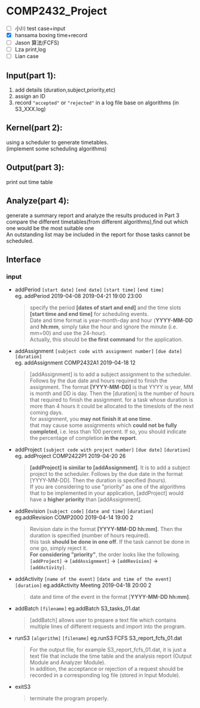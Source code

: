 # COMP2432_Project

- [ ] 小川 test case+input  
- [x] hansama boxing time+record  
- [ ] Jason 算法(FCFS)  
- [ ] Lza print,log  
- [ ] Lian case   

## Input(part 1):
1. add details (duration,subject,priority,etc)
2. assign an ID
3. record `"accepted"` or `"rejected"` in a log file base on algorithms (in S3_XXX.log)

## Kernel(part 2):
  using a scheduler to generate timetables.  
  (implement some scheduling algorithms)

## Output(part 3):
print out time table

## Analyze(part 4):
generate a summary report and analyze the results produced in Part 3  
compare the different timetables(from different algorithms),find out which one would be the most suitable one  
An outstanding list may be included in the report for those tasks cannot be scheduled.  

## Interface

### input
- addPeriod `[start date]` `[end date]` `[start time]` `[end time]`  
  eg. addPeriod 2019-04-08 2019-04-21 19:00 23:00
  >specify the period __[dates of start and end]__ and the time slots __[start time and end time]__ for scheduling events.  
  >Date and time format is year-month-day and hour (__YYYY-MM-DD__ and __hh:mm__, simply take the hour and ignore the minute (i.e. mm=00) and use the 24-hour).   
  >Actually, this should be __the first command__ for the application.

- addAssignment `[subject code with assignment number]` `[due date]` `[duration]`  
  eg. addAssignment COMP2432A1 2019-04-18 12
  >[addAssignment] is to add a subject assignment to the scheduler. Follows by the due date and hours required to finish the assignment. The format __[YYYY-MM-DD]__ is that YYYY is year, MM is month and DD is day. Then the [duration] is the number of hours that required to finish the assignment.
  >for a task whose duration is more than 4 hours it could be allocated to the timeslots of the next coming days.  
  >for assignment, you __may not finish it at one time__.   
  >that may cause some assignments which __could not be fully completed__, i.e. less than 100 percent. If so, you should indicate the percentage of completion __in the report__.
  
- addProject `[subject code with project number]` `[due date]` `[duration]`  
  eg. addProject COMP2422P1 2019-04-20 26
  >__[addProject] is similar to [addAssignment]__. It is to add a subject project to the scheduler. Follows by the due date in the format [YYYY-MM-DD]. Then the duration is specified (hours).  
  >If you are considering to use "priority" as one of the algorithms that to be implemented in your application, [addProject] would have a __higher priority__ than [addAssignment].
  
- addRevision `[subject code]` `[date and time]` `[duration]`  
  eg.addRevision COMP2000 2019-04-14 19:00 2  
  >Revision date in the format __[YYYY-MM-DD hh:mm]__. Then the duration is specified (number of hours required).  
  >this task __should be done in one off__. If the task cannot be done in one go, simply reject it.  
  >__For considering "priority"__, the order looks like the following. __`[addProject]` -> `[addAssignment]` -> `[addRevision]` -> `[addActivity]`__.  

- addActivity `[name of the event]` `[date and time of the event]` `[duration]`
  eg.addActivity Meeting 2019-04-18 20:00 2
  >date and time of the event in the format [__YYYY-MM-DD hh:mm]__.
  
- addBatch `[filename]`
  eg.addBatch S3_tasks_01.dat
  > [addBatch] allows user to prepare a text file which contains multiple lines of different requests and import into the program.

- runS3 `[algorithm]` `[filename]`
  eg.runS3 FCFS S3_report_fcfs_01.dat
  >For the output file, for example S3_report_fcfs_01.dat, it is just a text file that include the time table and the analysis report (Output Module and Analyzer Module).  
  >In addition, the acceptance or rejection of a request should be recorded in a corresponding log file (stored in Input Module).

- exitS3
  > terminate the program properly.
